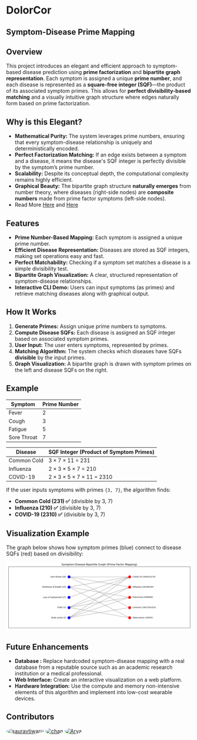 # DolorCor


## Symptom-Disease Prime Mapping

## Overview
This project introduces an elegant and efficient approach to symptom-based disease prediction using **prime factorization** and **bipartite graph representation**. Each symptom is assigned a unique **prime number**, and each disease is represented as a **square-free integer (SQF)**—the product of its associated symptom primes. This allows for **perfect divisibility-based matching** and a visually intuitive graph structure where edges naturally form based on prime factorization.

## Why is this Elegant?
- **Mathematical Purity:** The system leverages prime numbers, ensuring that every symptom-disease relationship is uniquely and deterministically encoded.
- **Perfect Factorization Matching:** If an edge exists between a symptom and a disease, it means the disease's SQF integer is perfectly divisible by the symptom’s prime number.
- **Scalability:** Despite its conceptual depth, the computational complexity remains highly efficient.
- **Graphical Beauty:** The bipartite graph structure **naturally emerges** from number theory, where diseases (right-side nodes) are **composite numbers** made from prime factor symptoms (left-side nodes).
- Read More [Here](./files/theory_hackathon.pdf) and [Here](./files/hackathon_dolorcor.pdf)

## Features
- **Prime Number-Based Mapping:** Each symptom is assigned a unique prime number.
- **Efficient Disease Representation:** Diseases are stored as SQF integers, making set operations easy and fast.
- **Perfect Matchability:** Checking if a symptom set matches a disease is a simple divisibility test.
- **Bipartite Graph Visualization:** A clear, structured representation of symptom-disease relationships.
- **Interactive CLI Demo:** Users can input symptoms (as primes) and retrieve matching diseases along with graphical output.

## How It Works
1. **Generate Primes:** Assign unique prime numbers to symptoms.
2. **Compute Disease SQFs:** Each disease is assigned an SQF integer based on associated symptom primes.
3. **User Input:** The user enters symptoms, represented by primes.
4. **Matching Algorithm:** The system checks which diseases have SQFs **divisible** by the input primes.
5. **Graph Visualization:** A bipartite graph is drawn with symptom primes on the left and disease SQFs on the right.

## Example
| Symptom       | Prime Number |
|--------------|-------------|
| Fever        | 2           |
| Cough        | 3           |
| Fatigue      | 5           |
| Sore Throat  | 7           |

| Disease       | SQF Integer (Product of Symptom Primes) |
|--------------|----------------------------------|
| Common Cold  | 3 × 7 × 11 = 231               |
| Influenza    | 2 × 3 × 5 × 7 = 210           |
| COVID-19     | 2 × 3 × 5 × 7 × 11 = 2310     |

If the user inputs symptoms with primes `{3, 7}`, the algorithm finds:
- **Common Cold (231) ✅** (divisible by 3, 7)
- **Influenza (210) ✅** (divisible by 3, 7)
- **COVID-19 (2310) ✅** (divisible by 3, 7)


## Visualization Example
The graph below shows how symptom primes (blue) connect to disease SQFs (red) based on divisibility:

![Bipartite Graph](./files/readme_demo.png)

## Future Enhancements
- **Database :** Replace hardcoded symptom-disease mapping with a real database from a reputable source such as an academic research institution or a medical professional.
- **Web Interface:** Create an interactive visualization on a web platform.
- **Hardware Integration:** Use the compute and memory non-intensive elements of this algorithm and implement into low-cost wearable devices.


## Contributors
<a href="https://github.com/sauravtiwari1"><img src="https://avatars.githubusercontent.com/u/110325751?v=4?s=50" alt="sauravtiwari1" style="border-radius:50%" width="70" height="70"></a>
<a href="https://github.com/qyire"><img src="https://avatars.githubusercontent.com/u/110325751?v=4?s=50" alt="chan" style="border-radius:50%" width="70" height="70"></a>
<a href="https://github.com/AryaSapkal"><img src="https://avatars.githubusercontent.com/u/40864924?v=4?s=50" alt="Arya" style="border-radius:50%" width="70" height="70">

